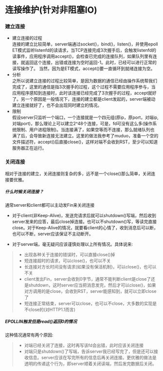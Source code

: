 # 连接维护(针对非阻塞IO)

### 建立连接

* 建立连接的过程  
连接的建立比较简单，server端通过socket()，bind()，listen()，并使用epoll ET模式监听listenfd的读请求，当TCP连接完成3次握手后，会触发listenfd的读事件，应用程序调用accept()，会检查已完成的连接队列，如果队列里有连接，就返回这个连接，出错或连接为空时返回-1。此时，已经可以进行正常的读写操作了。 当然，因为是ET模式，accept()要一直循环到就绪连接为空。
* 分析  
之所以说建立连接的过程比较简单，是因为数据的通信已经由操作系统帮我们完成了，这里的通信是指3次握手的过程，这个过程不需要应用程序参与，当应用程序感知到连接时，此时该连接已经完成了3次握手的过程，accept就好了。另一个原因是一般情况下，连接的建立都是client发起的，server端被动建立连接就好了，也不会出现同时建立的情况。
* 限制  
假设server只监听一个端口，一个连接就是一个四元组(原ip，原port，对端ip, 对端port)，那么理论上可以建立2^48个连接，可是，fd可没有这么多(操作系统限制、用户进程限制)。当连接满了，如果空等而不连接，那么就绪队列也满了后，会导致新连接无法建立。这里的做法我参考了muduo，准备一个空的文件描述符，accept()后直接close()，这样对端不会收到RST，至少可以知道服务器正在运行。

### 关闭连接

相对于连接的建立，关闭连接则复杂的多，远不是一个close()那么简单，关闭连接要优雅。

##### 什么时候关闭连接？
通常server和client都可以主动发Fin来关闭连接  

* 对于client(非Keep-Alive)，发送完请求后就可以shutdown()写端，然后收到server发来的应答，最后close掉连接。也可以不shutdown()写，等读完直接close。对于Keep-Alive的情况，就要看client的心情了，收到消息后可以断，也可以不断，server应该保证不主动断开。

* 对于server端，毫无疑问应该谨慎处理以上所有情况。具体说来:
> * 出现各种关于连接的错误时，可以直接close()掉
> * 短连接超时的请求，可以close()，也可以不关
> * 长连接对方长时间没有请求(如果没有保活机制)，可以close()，也可以不关
> * client发出Fin，server会收到0字节，通常不能判断client是close了还是shutdown，这时server应当把消息发完，然后才可以close()，如果对方调用的是close，会收到RST，server能感知到，就可以立即close了
> * 短连接正常结束，server可以close，也可以不close，大多数的实现是不close的(对HTTP1.1而言)


##### EPOLLIN触发但是read()返回0的情况

这种情况通常有两个原因:
> * 对端已经关闭了连接，这时再写该fd会出错，此时应该关闭连接
> * 对端只是shutdown()了写端，告诉server我已经写完了，但是还可以接收信息。server应该在写完所有的信息后再关闭连接。更优雅的做法是透明的传递这个行为，即server顺着关闭读端，然后发完数据后关闭。
